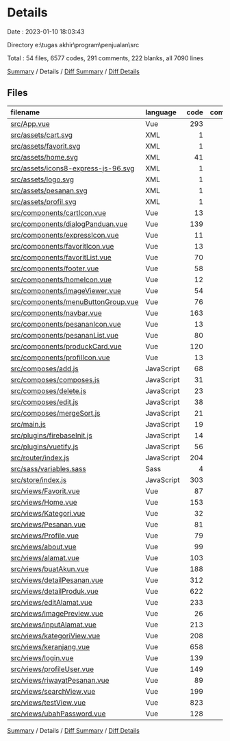 # Details

Date : 2023-01-10 18:03:43

Directory e:\\tugas akhir\\program\\penjualan\\src

Total : 54 files,  6577 codes, 291 comments, 222 blanks, all 7090 lines

[Summary](results.md) / Details / [Diff Summary](diff.md) / [Diff Details](diff-details.md)

## Files
| filename | language | code | comment | blank | total |
| :--- | :--- | ---: | ---: | ---: | ---: |
| [src/App.vue](/src/App.vue) | Vue | 293 | 55 | 19 | 367 |
| [src/assets/cart.svg](/src/assets/cart.svg) | XML | 1 | 0 | 0 | 1 |
| [src/assets/favorit.svg](/src/assets/favorit.svg) | XML | 1 | 0 | 0 | 1 |
| [src/assets/home.svg](/src/assets/home.svg) | XML | 41 | 1 | 1 | 43 |
| [src/assets/icons8-express-js-96.svg](/src/assets/icons8-express-js-96.svg) | XML | 1 | 0 | 0 | 1 |
| [src/assets/logo.svg](/src/assets/logo.svg) | XML | 1 | 0 | 1 | 2 |
| [src/assets/pesanan.svg](/src/assets/pesanan.svg) | XML | 1 | 0 | 0 | 1 |
| [src/assets/profil.svg](/src/assets/profil.svg) | XML | 1 | 0 | 0 | 1 |
| [src/components/cartIcon.vue](/src/components/cartIcon.vue) | Vue | 13 | 0 | 1 | 14 |
| [src/components/dialogPanduan.vue](/src/components/dialogPanduan.vue) | Vue | 139 | 0 | 5 | 144 |
| [src/components/expressIcon.vue](/src/components/expressIcon.vue) | Vue | 11 | 0 | 2 | 13 |
| [src/components/favoritIcon.vue](/src/components/favoritIcon.vue) | Vue | 13 | 0 | 2 | 15 |
| [src/components/favoritList.vue](/src/components/favoritList.vue) | Vue | 70 | 0 | 2 | 72 |
| [src/components/footer.vue](/src/components/footer.vue) | Vue | 58 | 0 | 2 | 60 |
| [src/components/homeIcon.vue](/src/components/homeIcon.vue) | Vue | 12 | 0 | 1 | 13 |
| [src/components/imageViewer.vue](/src/components/imageViewer.vue) | Vue | 54 | 0 | 8 | 62 |
| [src/components/menuButtonGroup.vue](/src/components/menuButtonGroup.vue) | Vue | 76 | 0 | 4 | 80 |
| [src/components/navbar.vue](/src/components/navbar.vue) | Vue | 163 | 3 | 7 | 173 |
| [src/components/pesananIcon.vue](/src/components/pesananIcon.vue) | Vue | 13 | 0 | 2 | 15 |
| [src/components/pesananList.vue](/src/components/pesananList.vue) | Vue | 80 | 7 | 3 | 90 |
| [src/components/produckCard.vue](/src/components/produckCard.vue) | Vue | 120 | 23 | 10 | 153 |
| [src/components/profilIcon.vue](/src/components/profilIcon.vue) | Vue | 13 | 0 | 2 | 15 |
| [src/composes/add.js](/src/composes/add.js) | JavaScript | 68 | 0 | 4 | 72 |
| [src/composes/composes.js](/src/composes/composes.js) | JavaScript | 31 | 0 | 9 | 40 |
| [src/composes/delete.js](/src/composes/delete.js) | JavaScript | 23 | 0 | 2 | 25 |
| [src/composes/edit.js](/src/composes/edit.js) | JavaScript | 38 | 0 | 2 | 40 |
| [src/composes/mergeSort.js](/src/composes/mergeSort.js) | JavaScript | 21 | 0 | 4 | 25 |
| [src/main.js](/src/main.js) | JavaScript | 19 | 0 | 3 | 22 |
| [src/plugins/firebaseInit.js](/src/plugins/firebaseInit.js) | JavaScript | 14 | 0 | 3 | 17 |
| [src/plugins/vuetify.js](/src/plugins/vuetify.js) | JavaScript | 56 | 0 | 3 | 59 |
| [src/router/index.js](/src/router/index.js) | JavaScript | 204 | 1 | 6 | 211 |
| [src/sass/variables.sass](/src/sass/variables.sass) | Sass | 4 | 0 | 4 | 8 |
| [src/store/index.js](/src/store/index.js) | JavaScript | 303 | 1 | 12 | 316 |
| [src/views/Favorit.vue](/src/views/Favorit.vue) | Vue | 87 | 41 | 3 | 131 |
| [src/views/Home.vue](/src/views/Home.vue) | Vue | 153 | 8 | 2 | 163 |
| [src/views/Kategori.vue](/src/views/Kategori.vue) | Vue | 32 | 2 | 5 | 39 |
| [src/views/Pesanan.vue](/src/views/Pesanan.vue) | Vue | 81 | 0 | 4 | 85 |
| [src/views/Profile.vue](/src/views/Profile.vue) | Vue | 79 | 4 | 5 | 88 |
| [src/views/about.vue](/src/views/about.vue) | Vue | 99 | 0 | 2 | 101 |
| [src/views/alamat.vue](/src/views/alamat.vue) | Vue | 103 | 0 | 4 | 107 |
| [src/views/buatAkun.vue](/src/views/buatAkun.vue) | Vue | 188 | 4 | 4 | 196 |
| [src/views/detailPesanan.vue](/src/views/detailPesanan.vue) | Vue | 312 | 4 | 5 | 321 |
| [src/views/detailProduk.vue](/src/views/detailProduk.vue) | Vue | 622 | 10 | 9 | 641 |
| [src/views/editAlamat.vue](/src/views/editAlamat.vue) | Vue | 233 | 0 | 2 | 235 |
| [src/views/imagePreview.vue](/src/views/imagePreview.vue) | Vue | 26 | 1 | 3 | 30 |
| [src/views/inputAlamat.vue](/src/views/inputAlamat.vue) | Vue | 213 | 0 | 2 | 215 |
| [src/views/kategoriView.vue](/src/views/kategoriView.vue) | Vue | 208 | 0 | 4 | 212 |
| [src/views/keranjang.vue](/src/views/keranjang.vue) | Vue | 658 | 82 | 12 | 752 |
| [src/views/login.vue](/src/views/login.vue) | Vue | 139 | 13 | 6 | 158 |
| [src/views/profileUser.vue](/src/views/profileUser.vue) | Vue | 149 | 1 | 4 | 154 |
| [src/views/riwayatPesanan.vue](/src/views/riwayatPesanan.vue) | Vue | 89 | 2 | 6 | 97 |
| [src/views/searchView.vue](/src/views/searchView.vue) | Vue | 199 | 0 | 4 | 203 |
| [src/views/testView.vue](/src/views/testView.vue) | Vue | 823 | 27 | 4 | 854 |
| [src/views/ubahPassword.vue](/src/views/ubahPassword.vue) | Vue | 128 | 1 | 8 | 137 |

[Summary](results.md) / Details / [Diff Summary](diff.md) / [Diff Details](diff-details.md)
